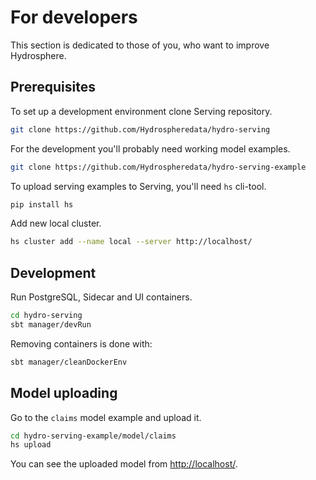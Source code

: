 # For developers

This section is dedicated to those of you, who want to improve Hydrosphere. 

## Prerequisites

To set up a development environment clone Serving repository.

```sh
git clone https://github.com/Hydrospheredata/hydro-serving
```

For the development you'll probably need working model examples.

```sh
git clone https://github.com/Hydrospheredata/hydro-serving-example 
```

To upload serving examples to Serving, you'll need `hs` cli-tool. 

```sh
pip install hs
```

Add new local cluster.

```sh
hs cluster add --name local --server http://localhost/
```

## Development

Run PostgreSQL, Sidecar and UI containers.

```sh
cd hydro-serving
sbt manager/devRun
```

Removing containers is done with: 

```sh
sbt manager/cleanDockerEnv
```

## Model uploading 

Go to the `claims` model example and upload it.

```sh 
cd hydro-serving-example/model/claims
hs upload
```

You can see the uploaded model from [http://localhost/](http://localhost/). 
